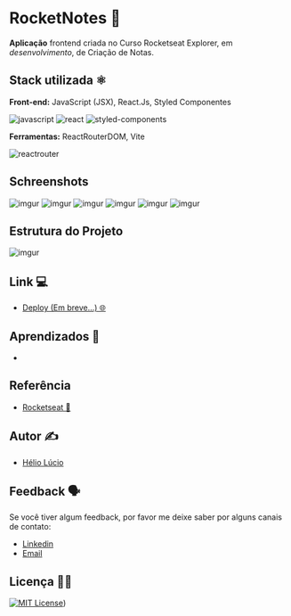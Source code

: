 
# RocketNotes 📝

**Aplicação** frontend criada no Curso Rocketseat Explorer, em *desenvolvimento*, de Criação de Notas.

## Stack utilizada ⚛️
**Front-end:** JavaScript (JSX), React.Js, Styled Componentes

![javascript](https://img.shields.io/badge/JavaScript-323330?style=for-the-badge&logo=javascript&logoColor=F7DF1E)
![react](https://img.shields.io/badge/React-20232A?style=for-the-badge&logo=react&logoColor=61DAFB)
![styled-components](https://img.shields.io/badge/styled--components-DB7093?style=for-the-badge&logo=styled-components&logoColor=white)

**Ferramentas:** ReactRouterDOM, Vite

![reactrouter](https://img.shields.io/badge/React_Router-CA4245?style=for-the-badge&logo=react-router&logoColor=white)

## Schreenshots
![imgur](https://i.imgur.com/OupIw1B.png)
![imgur](https://i.imgur.com/lSeGJPk.png)
![imgur](https://i.imgur.com/7nJhnV9.png)
![imgur](https://i.imgur.com/Q1nWWZP.png)
![imgur](https://i.imgur.com/isfz5si.png)
![imgur](https://i.imgur.com/frzhzEy.png)

## Estrutura do Projeto
![imgur](https://i.imgur.com/wnNd8iI.png)


## Link 💻
- [Deploy (Em breve...) 🌐 ]()


## Aprendizados 📖

- 


## Referência

- [Rocketseat 🚀](https://www.rocketseat.com.br/)

## Autor ✍️

- [Hélio Lúcio](https://www.linkedin.com/in/heliolj/)


## Feedback 🗣️

Se você tiver algum feedback, por favor me deixe saber por alguns canais de contato:

- [Linkedin](https://www.linkedin.com/in/heliolj/)
- [Email](mailto:helio.lucio.jr@hotmail.com)


## Licença 👨‍💼

[![MIT License](https://img.shields.io/badge/License-MIT-green.svg)](https://github.com/helioLJ/rocketnotes-reactjs/blob/main/LICENSE))
